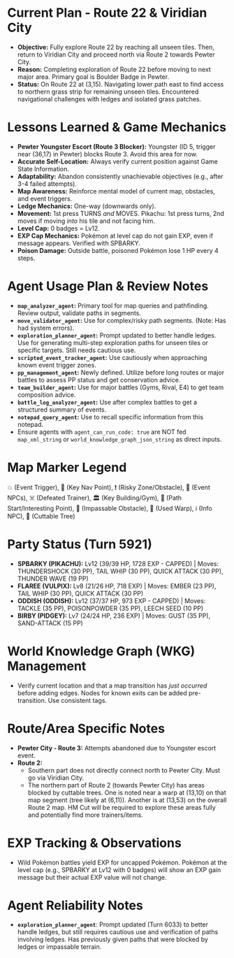 # Current Plan - Route 22 & Viridian City
*   **Objective:** Fully explore Route 22 by reaching all unseen tiles. Then, return to Viridian City and proceed north via Route 2 towards Pewter City.
*   **Reason:** Completing exploration of Route 22 before moving to next major area. Primary goal is Boulder Badge in Pewter.
*   **Status:** On Route 22 at (3,15). Navigating lower path east to find access to northern grass strip for remaining unseen tiles. Encountered navigational challenges with ledges and isolated grass patches.

# Lessons Learned & Game Mechanics
*   **Pewter Youngster Escort (Route 3 Blocker):** Youngster (ID 5, trigger near (36,17) in Pewter) blocks Route 3. Avoid this area for now.
*   **Accurate Self-Location:** Always verify current position against Game State Information.
*   **Adaptability:** Abandon consistently unachievable objectives (e.g., after 3-4 failed attempts).
*   **Map Awareness:** Reinforce mental model of current map, obstacles, and event triggers.
*   **Ledge Mechanics:** One-way (downwards only).
*   **Movement:** 1st press TURNS *and* MOVES. Pikachu: 1st press turns, 2nd moves if moving *into* his tile and not facing him.
*   **Level Cap:** 0 badges = Lv12.
*   **EXP Cap Mechanics:** Pokémon at level cap do not gain EXP, even if message appears. Verified with SPBARKY.
*   **Poison Damage:** Outside battle, poisoned Pokémon lose 1 HP every 4 steps.

# Agent Usage Plan & Review Notes
*   **`map_analyzer_agent`:** Primary tool for map queries and pathfinding. Review output, validate paths in segments.
*   **`move_validator_agent`:** Use for complex/risky path segments. (Note: Has had system errors).
*   **`exploration_planner_agent`:** Prompt updated to better handle ledges. Use for generating multi-step exploration paths for unseen tiles or specific targets. Still needs cautious use.
*   **`scripted_event_tracker_agent`:** Use cautiously when approaching known event trigger zones.
*   **`pp_management_agent`:** Newly defined. Utilize before long routes or major battles to assess PP status and get conservation advice.
*   **`team_builder_agent`:** Use for major battles (Gyms, Rival, E4) to get team composition advice.
*   **`battle_log_analyzer_agent`:** Use after complex battles to get a structured summary of events.
*   **`notepad_query_agent`:** Use to recall specific information from this notepad.
*   Ensure agents with `agent_can_run_code: true` are NOT fed `map_xml_string` or `world_knowledge_graph_json_string` as direct inputs.

# Map Marker Legend
💥 (Event Trigger), 🎯 (Key Nav Point), ❗ (Risky Zone/Obstacle), 💁 (Event NPCs), ☠️ (Defeated Trainer), 🏛️ (Key Building/Gym), 📍 (Path Start/Interesting Point), 🧱 (Impassable Obstacle), 🚪 (Used Warp), ℹ️ (Info NPC), 🌱 (Cuttable Tree)

# Party Status (Turn 5921)
*   **SPBARKY (PIKACHU):** Lv12 (39/39 HP, 1728 EXP - CAPPED) | Moves: THUNDERSHOCK (30 PP), TAIL WHIP (30 PP), QUICK ATTACK (30 PP), THUNDER WAVE (19 PP)
*   **FLAREE (VULPIX):** Lv8 (21/26 HP, 718 EXP) | Moves: EMBER (23 PP), TAIL WHIP (30 PP), QUICK ATTACK (30 PP)
*   **ODDISH (ODDISH):** Lv12 (37/37 HP, 973 EXP - CAPPED) | Moves: TACKLE (35 PP), POISONPOWDER (35 PP), LEECH SEED (10 PP)
*   **BIRBY (PIDGEY):** Lv7 (24/24 HP, 236 EXP) | Moves: GUST (35 PP), SAND-ATTACK (15 PP)

# World Knowledge Graph (WKG) Management
*   Verify current location and that a map transition has *just occurred* before adding edges. Nodes for known exits can be added pre-transition. Use consistent tags.

# Route/Area Specific Notes
*   **Pewter City - Route 3:** Attempts abandoned due to Youngster escort event.
*   **Route 2:**
    *   Southern part does not directly connect north to Pewter City. Must go via Viridian City.
    *   The northern part of Route 2 (towards Pewter City) has areas blocked by cuttable trees. One is noted near a warp at (13,10) on that map segment (tree likely at (6,11)). Another is at (13,53) on the overall Route 2 map. HM Cut will be required to explore these areas fully and potentially find more trainers/items.

# EXP Tracking & Observations
*   Wild Pokémon battles yield EXP for uncapped Pokémon. Pokémon at the level cap (e.g., SPBARKY at Lv12 with 0 badges) will show an EXP gain message but their actual EXP value will not change.

# Agent Reliability Notes
*   **`exploration_planner_agent`**: Prompt updated (Turn 6033) to better handle ledges, but still requires cautious use and verification of paths involving ledges. Has previously given paths that were blocked by ledges or impassable terrain.